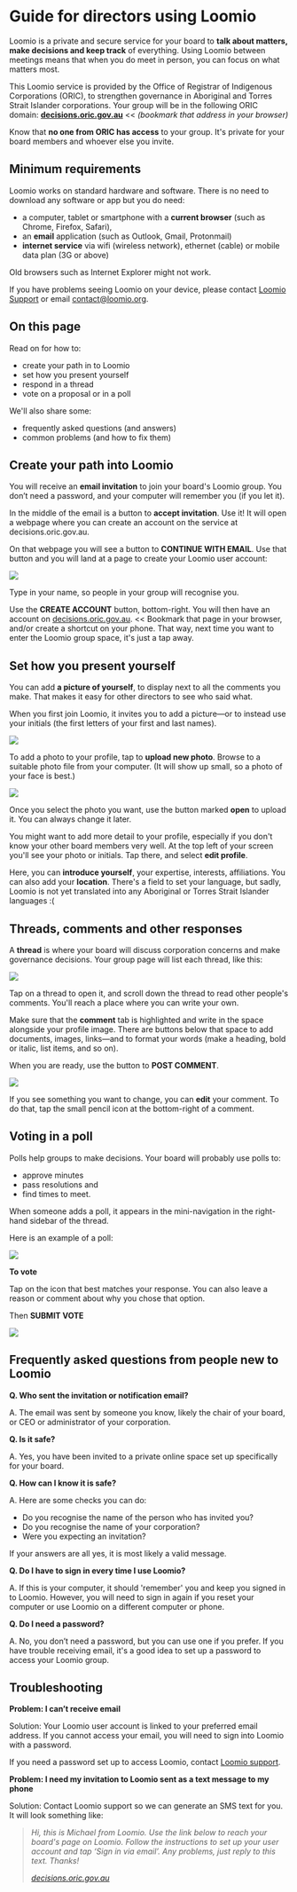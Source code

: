 # Guide for directors using Loomio

Loomio is a private and secure service for your board to **talk about matters, make decisions and keep track** of everything. Using Loomio between meetings means that when you do meet in person, you can focus on what matters most.

This Loomio service is provided by the Office of Registrar of Indigenous Corporations (ORIC), to strengthen governance in Aboriginal and Torres Strait Islander corporations. Your group will be in the following ORIC domain: **[decisions.oric.gov.au](https://decisions.oric.gov.au)** << *(bookmark that address in your browser)*

Know that **no one from ORIC has access** to your group. It's private for your board members and whoever else you invite.

## Minimum requirements

Loomio works on standard hardware and software. There is no need to download any software or app but you do need:

* a computer, tablet or smartphone with a **current browser** (such as Chrome, Firefox, Safari),
* an **email** application (such as Outlook, Gmail, Protonmail)
* **internet service** via wifi (wireless network), ethernet (cable) or mobile data plan (3G or above)

Old browsers such as Internet Explorer might not work.

If you have problems seeing Loomio on your device, please contact [Loomio Support](https://www.loomio.org/contact) or email [contact@loomio.org](mailto:contact@loomio.org).

## On this page

Read on for how to:

* create your path in to Loomio
* set how you present yourself
* respond in a thread
* vote on a proposal or in a poll

We'll also share some:

* frequently asked questions (and answers)
* common problems (and how to fix them)


## Create your path into Loomio

You will receive an **email invitation** to join your board's Loomio group. You don’t need a password, and your computer will remember you (if you let it).

In the middle of the email is a button to **accept invitation**. Use it! It will open a webpage where you can create an account on the service at decisions.oric.gov.au.

On that webpage you will see a button to **CONTINUE WITH EMAIL**. Use that button and you will land at a page to create your Loomio user account:

![](create-account.png#width-80)

Type in your name, so people in your group will recognise you.

Use the **CREATE ACCOUNT** button, bottom-right. You will then have an account on [decisions.oric.gov.au](https://decisions.oric.gov.au). << Bookmark that page in your browser, and/or create a shortcut on your phone. That way, next time you want to enter the Loomio group space, it's just a tap away.

## Set how you present yourself

You can add **a picture of yourself**, to display next to all the comments you make. That makes it easy for other directors to see who said what. 

When you first join Loomio, it invites you to add a picture—or to instead use your initials (the first letters of your first and last names).

![](set-profile-photo1.png#width-80)

To add a photo to your profile, tap to **upload new photo**. Browse to a suitable photo file from your computer. (It will show up small, so a photo of your face is best.)

![](upload-photo.png#width-80)

Once you select the photo you want, use the button marked **open** to upload it. You can always change it later.

You might want to add more detail to your profile, especially if you don't know your other board members very well. At the top left of your screen you'll see your photo or initials. Tap there, and select **edit profile**. 

Here, you can **introduce yourself**, your expertise, interests, affiliations. You can also add your **location**. There's a field to set your language, but sadly, Loomio is not yet translated into any Aboriginal or Torres Strait Islander languages :(

## Threads, comments and other responses
A **thread** is where your board will discuss corporation concerns and make governance decisions. Your group page will list each thread, like this:

![](thread-list-a.png#width-80)

Tap on a thread to open it, and scroll down the thread to read other people's comments. You'll reach a place where you can write your own.

Make sure that the **comment** tab is highlighted and write in the space alongside your profile image. There are buttons below that space to add documents, images, links—and to format your words (make a heading, bold or italic, list items, and so on).

When you are ready, use the button to **POST COMMENT**.

![](comment.png#width-80)

If you see something you want to change, you can **edit** your comment. To do that, tap the small pencil icon at the bottom-right of a comment.

## Voting in a poll
Polls help groups to make decisions. Your board will probably use polls to:
- approve minutes
- pass resolutions and 
- find times to meet.

When someone adds a poll, it appears in the mini-navigation in the right-hand sidebar of the thread.

Here is an example of a poll:

![](invitation-to-vote.png#width-80)

**To vote**

Tap on the icon that best matches your response. You can also leave a reason or comment about why you chose that option.

Then **SUBMIT VOTE**

![](vote-form.png#width-80)


## Frequently asked questions from people new to Loomio

**Q. Who sent the invitation or notification email?**

A. The email was sent by someone you know, likely the chair of your board, or CEO or administrator of your corporation.

**Q. Is it safe?**  

A. Yes, you have been invited to a private online space set up specifically for your board.  

**Q. How can I know it is safe?**

A. Here are some checks you can do:
- Do you recognise the name of the person who has invited you?
- Do you recognise the name of your corporation?
- Were you expecting an invitation?

If your answers are all yes, it is most likely a valid message.

**Q. Do I have to sign in every time I use Loomio?**

A. If this is your computer, it should 'remember' you and keep you signed in to Loomio. However, you will need to sign in again if you reset your computer or use Loomio on a different computer or phone.

**Q. Do I need a password?**

A. No, you don’t need a password, but you can use one if you prefer. If you have trouble receiving email, it's a good idea to set up a password to access your Loomio group.

## Troubleshooting

**Problem: I can’t receive email**

Solution: Your Loomio user account is linked to your preferred email address.  If you cannot access your email, you will need to sign into Loomio with a password.

If you need a password set up to access Loomio, contact [Loomio support](https://decisions.oric.gov.au/contact).

**Problem: I need my invitation to Loomio sent as a text message to my phone**

Solution: Contact Loomio support so we can generate an SMS text for you. It will look something like:

> *Hi, this is Michael from Loomio. Use the link below to reach your board's page on Loomio. Follow the instructions to set up your user account and tap ‘Sign in via email’. Any problems, just reply to this text. Thanks!*
> 
> *[decisions.oric.gov.au](https://decisions.oric.gov.au)*

